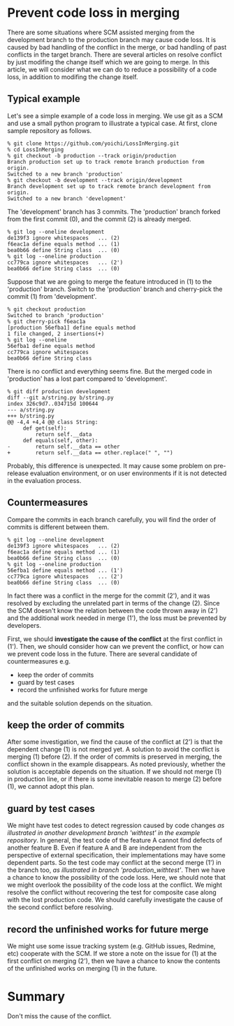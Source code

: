 # Prevent code loss in merging

There are some situations where SCM assisted merging from the
development branch to the production branch may cause code loss.
It is caused by bad handling of the conflict in the merge, or
bad handling of past conflicts in the target branch.
There are several articles on resolve conflict by just modifing
the change itself which we are going to merge. In this article,
we will consider what we can do to reduce a possibility of a code loss,
in addition to modifing the change itself.

## Typical example

Let's see a simple example of a code loss in merging.
We use git as a SCM and use a small python program to
illustrate a typical case.
At first, clone sample repository as follows.
```
% git clone https://github.com/yoichi/LossInMerging.git
% cd LossInMerging
% git checkout -b production --track origin/production
Branch production set up to track remote branch production from origin.
Switched to a new branch 'production'
% git checkout -b development --track origin/development
Branch development set up to track remote branch development from origin.
Switched to a new branch 'development'
```

The 'development' branch has 3 commits. The 'production' branch
forked from the first commit (0), and the commit (2)
is already merged.
```
% git log --oneline development
de139f3 ignore whitespaces   ... (2)
f6eac1a define equals method ... (1)
bea0b66 define String class  ... (0)
% git log --oneline production
cc779ca ignore whitespaces   ... (2')
bea0b66 define String class  ... (0)
```

Suppose that we are going to merge the
feature introduced in (1) to the 'production'
branch.
Switch to the 'production' branch and
cherry-pick the commit (1) from 'development'.
```
% git checkout production
Switched to branch 'production'
% git cherry-pick f6eac1a
[production 56efba1] define equals method
1 file changed, 2 insertions(+)
% git log --oneline
56efba1 define equals method
cc779ca ignore whitespaces
bea0b66 define String class
```

There is no conflict and everything seems fine.
But the merged code in 'production' has a lost part
compared to 'development'.

```
% git diff production development
diff --git a/string.py b/string.py
index 326c9d7..034715d 100644
--- a/string.py
+++ b/string.py
@@ -4,4 +4,4 @@ class String:
     def get(self):
         return self.__data
     def equals(self, other):
-        return self.__data == other
+        return self.__data == other.replace(" ", "")
```

Probably, this difference is unexpected. It may cause
some problem on pre-release evaluation environment, or
on user environments if it is not detected in the evaluation process.

## Countermeasures

Compare the commits in each branch carefully, you will find
the order of commits is different between them.
```
% git log --oneline development
de139f3 ignore whitespaces   ... (2)
f6eac1a define equals method ... (1)
bea0b66 define String class  ... (0)
% git log --oneline production
56efba1 define equals method ... (1')
cc779ca ignore whitespaces   ... (2')
bea0b66 define String class  ... (0)
```

In fact there was a conflict in the merge for the commit (2'),
and it was resolved by excluding the unrelated part in terms of
the change (2). Since the SCM doesn't know the relation between
the code thrown away in (2') and the additional work needed in
merge (1'), the loss must be prevented by developers.

First, we should **investigate the cause of the conflict**
at the first conflict in (1'). Then, we should consider
how can we prevent the conflict, or
how can we prevent code loss in the future.
There are several candidate of countermeasures e.g.
* keep the order of commits
* guard by test cases
* record the unfinished works for future merge

and the suitable solution depends on the situation.

## keep the order of commits

After some investigation, we find the cause of the conflict at (2') is
that the dependent change (1) is not merged yet.
A solution to avoid the conflict is merging (1) before (2).
If the order of commits is preserved in merging, the conflict
shown in the example disappears.
As noted previously, whether the solution is acceptable depends
on the situation. If we should not merge (1) in production line,
or if there is some inevitable reason to merge (2) before (1),
we cannot adopt this plan.

## guard by test cases

We might have test codes to detect regression caused by code changes
_as illustrated in another development branch 'withtest' in the example
repository_. In general, the test code of the feature A cannot find
defects of another feature B. Even if feature A and B are independent
from the perspective of external specification, their implementations
may have some dependent parts. So the test code may conflict at the second
merge (1') in the branch too, _as illustrated in branch 'production_withtest'_.
Then we have a chance to know the possibility of the code loss.
Here, we should note that we might overlook the possibility of the code loss
at the conflict. We might resolve the conflict without recovering the test for
composite case along with the lost production code. We should carefully
investigate the cause of the second conflict before resolving.

## record the unfinished works for future merge

We might use some issue tracking system (e.g. GitHub issues, Redmine, etc)
cooperate with the SCM. If we store a note on the issue for (1)
at the first conflict on merging (2'), then we have a chance to know the contents of the
unfinished works on merging (1) in the future.

# Summary

Don't miss the cause of the conflict.
